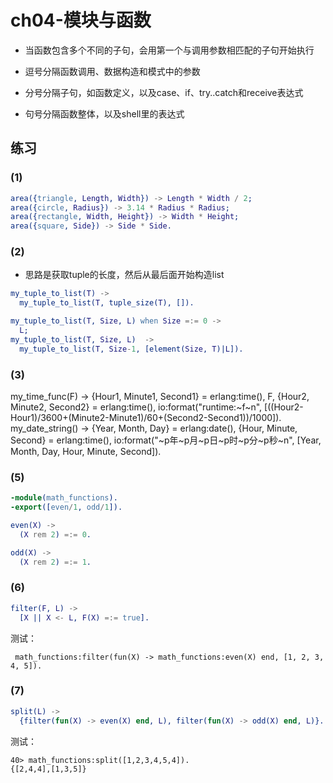 # ch04-模块与函数

- 当函数包含多个不同的子句，会用第一个与调用参数相匹配的子句开始执行

- 逗号分隔函数调用、数据构造和模式中的参数
- 分号分隔子句，如函数定义，以及case、if、try..catch和receive表达式
- 句号分隔函数整体，以及shell里的表达式

## 练习
### (1)
```erlang
area({triangle, Length, Width}) -> Length * Width / 2;
area({circle, Radius}) -> 3.14 * Radius * Radius;
area({rectangle, Width, Height}) -> Width * Height;
area({square, Side}) -> Side * Side.
```

### (2)
- 思路是获取tuple的长度，然后从最后面开始构造list
```erlang
my_tuple_to_list(T) ->
  my_tuple_to_list(T, tuple_size(T), []).

my_tuple_to_list(T, Size, L) when Size =:= 0 ->
  L;
my_tuple_to_list(T, Size, L)  ->
  my_tuple_to_list(T, Size-1, [element(Size, T)|L]).
```

### (3)
my_time_func(F) ->
  {Hour1, Minute1, Second1} = erlang:time(),
  F,
  {Hour2, Minute2, Second2} = erlang:time(),
  io:format("runtime:~f~n", [((Hour2-Hour1)/3600+(Minute2-Minute1)/60+(Second2-Second1))/1000]).
my_date_string() ->
  {Year, Month, Day} = erlang:date(),
  {Hour, Minute, Second} = erlang:time(),
  io:format("~p年~p月~p日~p时~p分~p秒~n", [Year, Month, Day, Hour, Minute, Second]).

### (5)
```erlang
-module(math_functions).
-export([even/1, odd/1]).

even(X) ->
  (X rem 2) =:= 0.

odd(X) ->
  (X rem 2) =:= 1.
```

### (6)
```erlang
filter(F, L) ->
  [X || X <- L, F(X) =:= true].
```

测试：
```shell script
 math_functions:filter(fun(X) -> math_functions:even(X) end, [1, 2, 3, 4, 5]).
```

### (7)
```erlang
split(L) ->
  {filter(fun(X) -> even(X) end, L), filter(fun(X) -> odd(X) end, L)}.
```

测试：
```shell script
40> math_functions:split([1,2,3,4,5,4]).
{[2,4,4],[1,3,5]}
```
